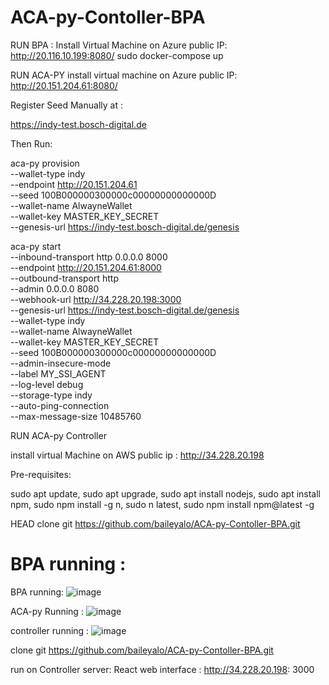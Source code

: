 # ACA-py-Contoller-BPA

RUN BPA :
Install Virtual Machine on Azure public IP: http://20.116.10.199:8080/
sudo docker-compose up

RUN ACA-PY
install virtual machine on Azure public IP: http://20.151.204.61:8080/

Register Seed Manually at : 

https://indy-test.bosch-digital.de

Then Run: 

aca-py provision \
--wallet-type indy \
--endpoint http://20.151.204.61 \
--seed 100B000000300000c00000000000000D \
--wallet-name AlwayneWallet \
--wallet-key MASTER_KEY_SECRET \
--genesis-url https://indy-test.bosch-digital.de/genesis

aca-py start \
--inbound-transport http 0.0.0.0 8000 \
--endpoint http://20.151.204.61:8000 \
--outbound-transport http \
--admin 0.0.0.0 8080 \
--webhook-url http://34.228.20.198:3000 \
--genesis-url https://indy-test.bosch-digital.de/genesis \
--wallet-type indy \
--wallet-name AlwayneWallet \
--wallet-key MASTER_KEY_SECRET \
--seed 100B000000300000c00000000000000D \
--admin-insecure-mode \
--label MY_SSI_AGENT \
--log-level debug \
--storage-type indy \
--auto-ping-connection \
--max-message-size 10485760

RUN ACA-py Controller 

install virtual Machine on AWS public ip : http://34.228.20.198

Pre-requisites: 

sudo apt update,
sudo apt upgrade,
sudo apt install nodejs,
sudo apt install npm,
sudo npm install -g n,
sudo n latest,
sudo npm install npm@latest -g 

 HEAD
clone git https://github.com/baileyalo/ACA-py-Contoller-BPA.git

BPA running :
=======
BPA running:
![image](https://user-images.githubusercontent.com/90293555/150627463-1e4bf6ad-acc4-4e4c-a1e7-0f26dff551dd.png)

ACA-py Running :
![image](https://user-images.githubusercontent.com/90293555/150627505-4e5cbde8-afc5-43ad-bc75-8414d830f6d1.png)

controller running :
![image](https://user-images.githubusercontent.com/90293555/150627530-4fb4eb8a-c6be-47fb-91d9-3cda9f56c5f4.png)




clone git https://github.com/baileyalo/ACA-py-Contoller-BPA.git

run on Controller server:
React web interface : http://34.228.20.198: 3000 
